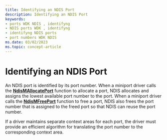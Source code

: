 ```yaml
---
title: Identifying an NDIS Port
description: Identifying an NDIS Port
keywords:
- ports WDK NDIS , identifyng
- NDIS ports WDK , identifyng
- identifyng NDIS ports
- port numbers WDK NDIS
ms.date: 03/02/2023
ms.topic: concept-article
---
```


# Identifying an NDIS Port





An NDIS port is identified by its port number. When a miniport driver calls the [**NdisMAllocatePort**](/windows-hardware/drivers/ddi/ndis/nf-ndis-ndismallocateport) function to allocate a port, NDIS allocates and assigns the lowest available port number to the port. When a miniport driver calls the [**NdisMFreePort**](/windows-hardware/drivers/ddi/ndis/nf-ndis-ndismfreeport) function to free a port, NDIS also frees the port number that is assigned to the freed port so that NDIS can reuse the port number.

If a driver maintains separate context areas for each port, the driver must provide an efficient algorithm for translating the port number to the corresponding context area.

 

